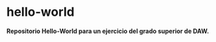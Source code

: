 # hello-world

<strong>Repositorio Hello-World para un ejercicio del grado superior de DAW.</strong>
